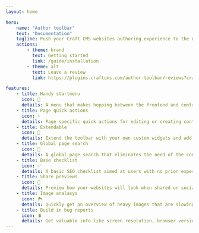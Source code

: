```yaml
---
layout: home

hero:
    name: "Author toolbar"
    text: "Documentation"
    tagline: Push your Craft CMS websites authoring experience to the next level
    actions:
        - theme: brand
          text: Getting started
          link: /guide/installation
        - theme: alt
          text: Leave a review
          link: https://plugins.craftcms.com/author-toolbar/reviews?craft5

features:
    - title: Handy startmenu
      icon: 🏁
      details: A menu that makes hopping between the frontend and control panel a breeze.
    - title: Page quick actions
      icon: ⚡
      details: Page specific quick actions for editing or creating content on the fly.
    - title: Extendable
      icon: 🔋
      details: Extend the toolbar with your own custom widgets and add heavily used links to the start menu.
    - title: Global page search
      icon: 🔎
      details: A global page search that eliminates the need of the control panel for jumping between page entries.
    - title: Base checklist
      icon: ✅
      details: A basic SEO checklist aimed at users with no prior experience with search engine optimisation.
    - title: Share previews
      icon: 👀
      details: Preview how your websites will look when shared on social platforms.
    - title: Image analasys
      icon: 🏞️
      details: Quickly get an overview of heavy images that are slowing down the current page.
    - title: Build in bug reports
      icon: 🪲
      details: Get valuable info like screen resolution, browser version, operating system and location/user related info easily.
---
```

